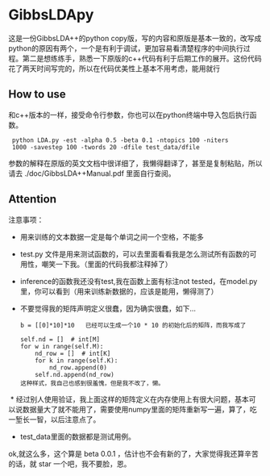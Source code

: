 # GibbsLDApy

这是一份GibbsLDA++的python copy版，写的内容和原版是基本一致的，改写成python的原因有两个，一个是有利于调试，更加容易看清楚程序的中间执行过程。第二是想练练手，熟悉一下原版的c++代码有利于后期工作的展开。这份代码花了两天时间写完的，所以在代码优美性上基本不用考虑，能用就行

## How to use

和c++版本的一样，接受命令行参数，你也可以在python终端中导入包后执行函数。
	
	 python LDA.py -est -alpha 0.5 -beta 0.1 -ntopics 100 -niters
     1000 -savestep 100 -twords 20 -dfile test_data/dfile

     
参数的解释在原版的英文文档中很详细了，我懒得翻译了，甚至是复制粘贴，所以请去 ./doc/GibbsLDA++Manual.pdf 里面自行查阅。


## Attention

注意事项：

  * 用来训练的文本数据一定是每个单词之间一个空格，不能多
  * test.py 文件是用来测试函数的，可以去里面看看我是怎么测试所有函数的可用性，嘲笑一下我。（里面的代码我都注释掉了）
  * inference的函数我还没有test,我在函数上面有标注not tested，在model.py里，你可以看到（用来训练新数据的，应该是能用，懒得测了）
  * 不要觉得我的矩阵声明定义很蠢，因为确实很蠢，如下...
  		
  		b = [[0]*10]*10   已经可以生成一个10 * 10 的初始化后的矩阵，而我写成了
  		       
  		self.nd = []  # int[M]
        for w in range(self.M):
            nd_row = []  # int[K]
            for k in range(self.K):
                nd_row.append(0)
            self.nd.append(nd_row)            
        这种样式，我自己也感到很羞愧，但是我不改了，懒。
	
  * 经过别人使用验证，我上面这样的矩阵定义在内存使用上有很大问题，基本可以说数据量大了就不能用了，需要使用numpy里面的矩阵重新写一遍，算了，吃一堑长一智，以后注意点了。
        
  * test_data里面的数据都是测试用例。
        
  ok,就这么多，这个算是 beta 0.0.1 ，估计也不会有新的了，大家觉得我还算辛苦的话，就 star 一个吧，我不要脸，恩。
